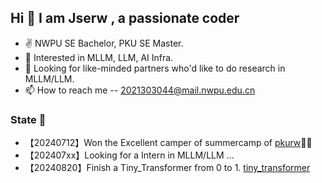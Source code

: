 ## Hi 👋 I am Jserw ,  a passionate coder

- ✌ NWPU SE Bachelor, PKU SE Master.
- 👀 Interested in MLLM, LLM, AI Infra.
- 💞️ Looking for like-minded partners who'd like to do research in MLLM/LLM. 
- 📫 How to reach me -- 2021303044@mail.nwpu.edu.cn

### State 📰
- 【20240712】Won the Excellent camper of summercamp of [pkurw](https://www.ss.pku.edu.cn/)🎉🎉
- 【202407xx】Looking for a Intern in MLLM/LLM ...
- 【20240820】Finish a Tiny_Transformer from 0 to 1. [tiny_transformer](https://github.com/Jse-NGV/Tiny_Transformer)


